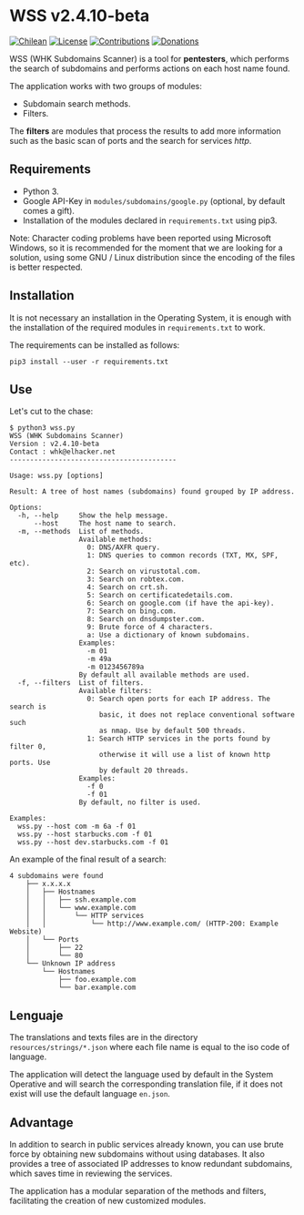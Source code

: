 # WSS v2.4.10-beta

[![Chilean](https://img.shields.io/badge/From-Chile-blue.svg)](https://es.wikipedia.org/wiki/Chile)
[![License](https://img.shields.io/badge/license-GPL%20(%3E%3D%202)-blue.svg)](https://www.gnu.org/licenses/gpl-3.0.html)
[![Contributions](https://img.shields.io/badge/contributions-welcome-blue.svg)](https://github.com/WHK102/wss/issues)
[![Donations](https://img.shields.io/badge/Donate-PayPal-blue.svg)](https://paypal.me/whk102)

WSS (WHK Subdomains Scanner) is a tool for **pentesters**, which performs the
search of subdomains and performs actions on each host name found.

The application works with two groups of modules:

- Subdomain search methods.
- Filters.

The **filters** are modules that process the results to add more information
such as the basic scan of ports and the search for services *http*.


## Requirements

- Python 3.
- Google API-Key in `modules/subdomains/google.py` (optional, by default comes a
  gift).
- Installation of the modules declared in `requirements.txt` using pip3.

Note: Character coding problems have been reported using Microsoft Windows, so
it is recommended for the moment that we are looking for a solution, using some
GNU / Linux distribution since the encoding of the files is better respected.


## Installation

It is not necessary an installation in the Operating System, it is enough with
the installation of the required modules in `requirements.txt` to work.

The requirements can be installed as follows:

    pip3 install --user -r requirements.txt


## Use

Let's cut to the chase:

    $ python3 wss.py
    WSS (WHK Subdomains Scanner)
    Version : v2.4.10-beta
    Contact : whk@elhacker.net
    -----------------------------------------
       
    Usage: wss.py [options]
       
    Result: A tree of host names (subdomains) found grouped by IP address.
       
    Options:
      -h, --help     Show the help message.
          --host     The host name to search.
      -m, --methods  List of methods.
                     Available methods:
                       0: DNS/AXFR query.
                       1: DNS queries to common records (TXT, MX, SPF, etc).
                       2: Search on virustotal.com.
                       3: Search on robtex.com.
                       4: Search on crt.sh.
                       5: Search on certificatedetails.com.
                       6: Search on google.com (if have the api-key).
                       7: Search on bing.com.
                       8: Search on dnsdumpster.com.
                       9: Brute force of 4 characters.
                       a: Use a dictionary of known subdomains.
                     Examples:
                       -m 01
                       -m 49a
                       -m 0123456789a
                     By default all available methods are used.
      -f, --filters  List of filters.
                     Available filters:
                       0: Search open ports for each IP address. The search is
                          basic, it does not replace conventional software such
                          as nmap. Use by default 500 threads.
                       1: Search HTTP services in the ports found by filter 0,
                          otherwise it will use a list of known http ports. Use
                          by default 20 threads.
                     Examples:
                       -f 0
                       -f 01
                     By default, no filter is used.
       
    Examples:
      wss.py --host com -m 6a -f 01
      wss.py --host starbucks.com -f 01
      wss.py --host dev.starbucks.com -f 01

An example of the final result of a search:

    4 subdomains were found
        ├── x.x.x.x
        │   ├── Hostnames
        │   │   ├── ssh.example.com
        │   │   └── www.example.com
        │   │       └── HTTP services
        │   │           └── http://www.example.com/ (HTTP-200: Example Website)
        │   └── Ports
        │       ├── 22
        │       └── 80
        └── Unknown IP address
            └── Hostnames
                ├── foo.example.com
                └── bar.example.com
    

## Lenguaje

The translations and texts files are in the directory
`resources/strings/*.json` where each file name is equal to the iso code of
language.

The application will detect the language used by default in the System Operative
and will search the corresponding translation file, if it does not exist will
use the default language `en.json`.


## Advantage

In addition to search in public services already known, you can use brute force
by obtaining new subdomains without using databases. It also provides a tree of
associated IP addresses to know redundant subdomains, which saves time in
reviewing the services.

The application has a modular separation of the methods and filters,
facilitating the creation of new customized modules.
